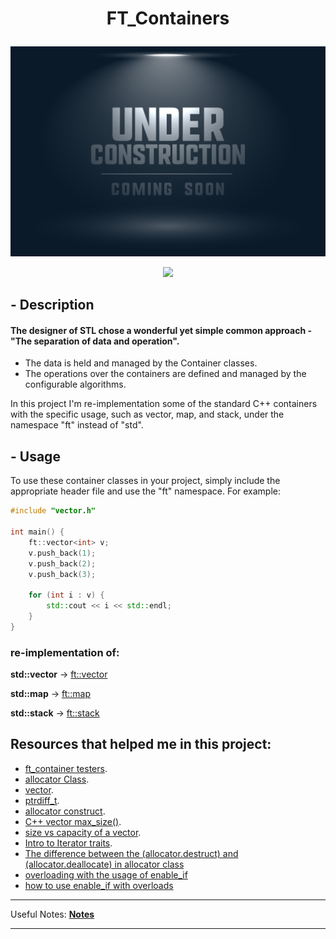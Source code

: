 <h1> <p align="center"> FT_Containers </p> </h1>



<img src="UnderConstruction.jpg">

<p align="center">
  <img src="https://user-images.githubusercontent.com/83855149/214600672-3ff0531b-8237-419e-9dd2-b9ed87a3dffc.png" />
</p>

## - Description

#### The designer of STL chose a wonderful yet simple common approach - "The separation of data and operation".
- The data is held and managed by the Container classes.
- The operations over the containers are defined and managed by the configurable algorithms.



In this project I'm re-implementation some of the standard C++ containers with the specific usage, such as vector, map, and stack, under the namespace "ft" instead of "std".

## - Usage

To use these container classes in your project, simply include the appropriate header file and use the "ft" namespace. For example:

```c++
#include "vector.h"

int main() {
    ft::vector<int> v;
    v.push_back(1);
    v.push_back(2);
    v.push_back(3);

    for (int i : v) {
        std::cout << i << std::endl;
    }
}
```

### re-implementation of:

  **std::vector** -> [ft::vector](./vector/vector.hpp)

  **std::map** -> [ft::map](./map/map.hpp)

  **std::stack** -> [ft::stack](./stack/stack.hpp)

Resources that helped me in this project:
-----------------------------------------

- [ft_container testers](https://morioh.com/p/06e8c5450e41).
- [allocator Class](https://learn.microsoft.com/en-us/cpp/standard-library/allocator-class?view=msvc-170).
- [vector](https://cplusplus.com/reference/vector/vector/).
- [ptrdiff_t](https://en.cppreference.com/w/cpp/types/ptrdiff_t).
- [allocator construct](https://cplusplus.com/reference/memory/allocator/construct/).
- [C++ vector max_size()](https://stackoverflow.com/questions/3813124/c-vector-max-size#:~:text=max_size()%20is%20the%20theoretical,or%202%5E29%20double%20values.).
- [size vs capacity of a vector](https://stackoverflow.com/questions/6296945/size-vs-capacity-of-a-vector).
- [Intro to Iterator traits](https://www.codeproject.com/Articles/36530/An-Introduction-to-Iterator-Traits).
- [The difference between the (allocator.destruct) and (allocator.deallocate) in allocator class](https://stackoverflow.com/questions/26667026/difference-between-destroy-destructor-deallocate-in-stdallocator)
- [overloading with the usage of enable_if](https://akrzemi1.wordpress.com/examples/overloading-enable_if/)
- [how to use enable_if with overloads](https://stackoverflow.com/questions/38908260/how-to-use-enable-if-with-overloads)
-----------------------------------------
Useful Notes: **[Notes](./resources/Notes.txt)**

-----------------------------------------
